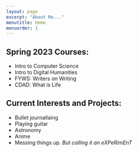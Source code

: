 ```yaml
---
layout: page
excerpt: "About Me..."
menutitle: Home
menuorder: 1
---
```



## Spring 2023 Courses:

- Intro to Computer Science
- Intro to Digital Humanities
- FYWS: Writers on Writing
- CDAD: What is Life


## Current Interests and Projects:

- Bullet journallaing
- Playing guitar
- Astronomy
- Anime
- Messing things up. *But calling it an eXPeRimEnT*
